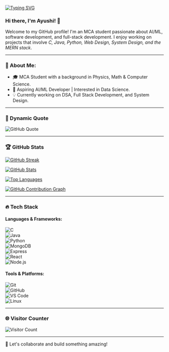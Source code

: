 [![Typing SVG](https://readme-typing-svg.demolab.com/?lines=Hi,+I'm+Ayushi!;Welcome+to+my+GitHub+Profile!;I+am+an+MCA+student.;passionate+about+AI/ML+and+Full+Stack+Development.&font=Fira+Code&size=30&color=FF5733&width=900&speed=30&center=true)](https://git.io/typing-svg)





### Hi there, I'm Ayushi! 👋

Welcome to my GitHub profile! I'm an MCA student passionate about AI/ML, software development, and full-stack development. I enjoy working on projects that involve *C, Java, Python, Web Design, System Design, and the MERN stack*.

---



### 🚀 About Me:
- 🎓 MCA Student with a background in Physics, Math & Computer Science.
- 🤖 Aspiring AI/ML Developer | Interested in Data Science.
- 💡 Currently working on DSA, Full Stack Development, and System Design.

---

### 🎯 Dynamic Quote
![GitHub Quote](https://quotes-github-readme.vercel.app/api?theme=radical)

---

### 🏆 GitHub Stats  
[![GitHub Streak](https://github-readme-streak-stats.herokuapp.com/?user=Tech-By-Ayushi&theme=radical&hide_border=true?v=1)](https://github.com/Tech-By-Ayushi)


[![GitHub Stats](https://github-readme-stats.vercel.app/api?username=Tech-By-Ayushi&show_icons=true&theme=radical)](https://github.com/Tech-By-Ayushi)  

[![Top Languages](https://github-readme-stats.vercel.app/api/top-langs/?username=Tech-By-Ayushi&layout=compact&theme=radical)](https://github.com/Tech-By-Ayushi)  

[![GitHub Contribution Graph](https://github-profile-summary-cards.vercel.app/api/cards/profile-details?username=Tech-By-Ayushi&theme=radical)](https://github.com/Tech-By-Ayushi)  




---

### 🔥 Tech Stack  
#### Languages & Frameworks:  
![C](https://img.shields.io/badge/C-00599C?style=flat-square&logo=c&logoColor=white)  
![Java](https://img.shields.io/badge/Java-ED8B00?style=flat-square&logo=java&logoColor=white)  
![Python](https://img.shields.io/badge/Python-3776AB?style=flat-square&logo=python&logoColor=white)  
![MongoDB](https://img.shields.io/badge/MongoDB-47A248?style=flat-square&logo=mongodb&logoColor=white)  
![Express](https://img.shields.io/badge/Express.js-404D59?style=flat-square&logo=express&logoColor=white)  
![React](https://img.shields.io/badge/React-61DAFB?style=flat-square&logo=react&logoColor=black)  
![Node.js](https://img.shields.io/badge/Node.js-339933?style=flat-square&logo=node.js&logoColor=white)

#### Tools & Platforms:  
![Git](https://img.shields.io/badge/Git-F05032?style=flat-square&logo=git&logoColor=white)  
![GitHub](https://img.shields.io/badge/GitHub-181717?style=flat-square&logo=github&logoColor=white)   
![VS Code](https://img.shields.io/badge/VS%20Code-007ACC?style=flat-square&logo=visual-studio-code&logoColor=white)  
![Linux](https://img.shields.io/badge/Linux-FCC624?style=flat-square&logo=linux&logoColor=black)

---


### 🌐 Visitor Counter  
![Visitor Count](https://komarev.com/ghpvc/?username=Tech-By-Ayushi&color=brightgreen)

---

🚀 Let's collaborate and build something amazing!
